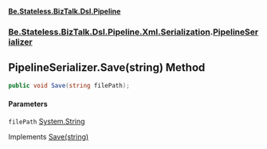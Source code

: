 #### [Be.Stateless.BizTalk.Dsl.Pipeline](README.md 'README')
### [Be.Stateless.BizTalk.Dsl.Pipeline.Xml.Serialization](Be.Stateless.BizTalk.Dsl.Pipeline.Xml.Serialization.md 'Be.Stateless.BizTalk.Dsl.Pipeline.Xml.Serialization').[PipelineSerializer](PipelineSerializer.md 'Be.Stateless.BizTalk.Dsl.Pipeline.Xml.Serialization.PipelineSerializer')

## PipelineSerializer.Save(string) Method

```csharp
public void Save(string filePath);
```
#### Parameters

<a name='Be.Stateless.BizTalk.Dsl.Pipeline.Xml.Serialization.PipelineSerializer.Save(string).filePath'></a>

`filePath` [System.String](https://docs.microsoft.com/en-us/dotnet/api/System.String 'System.String')

Implements [Save(string)](https://docs.microsoft.com/en-us/dotnet/api/Be.Stateless.BizTalk.Dsl.IDslSerializer.Save#Be_Stateless_BizTalk_Dsl_IDslSerializer_Save_System_String_ 'Be.Stateless.BizTalk.Dsl.IDslSerializer.Save(System.String)')